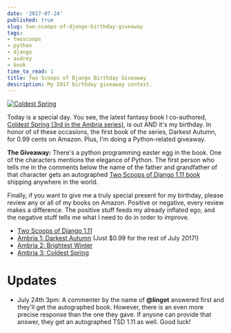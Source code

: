 ```yaml
---
date: '2017-07-24'
published: true
slug: two-scoops-of-django-birthday-giveaway
tags:
- twoscoops
- python
- django
- audrey
- book
time_to_read: 1
title: Two Scoops of Django Birthday Giveaway
description: My 2017 birthday giveaway contest.
---
```


[![Coldest Spring](https://f004.backblazeb2.com/file/daniel-feldroy-com/public/images/51hVFnWbG7L.jpg)](https://www.amazon.com/Coldest-Spring/dp/B071P74C8Z/?tag=ihpydanny-20)

Today is a special day. You see, the latest fantasy book I co-authored,
[Coldest Spring (3rd in the Ambria
series)](https://www.amazon.com/Coldest-Spring/dp/B071P74C8Z/?tag=ihpydanny-20),
is out AND it's my birthday. In honor of of these occasions, the first
book of the series, Darkest Autumn, for 0.99 cents on Amazon. Plus, I'm
doing a Python-related giveaway.

**The Giveaway:** There's a python programming easter egg in the book.
One of the characters mentions the elegance of Python. The first person
who tells me in the comments below the name of the father and
grandfather of that character gets an autographed [Two Scoops of Django
1.11
book](https://roygreenfeld.com/products/two-scoops-of-django-1-11)
shipping anywhere in the world.

Finally, if you want to give me a truly special present for my birthday,
please review any or all of my books on Amazon. Positive or negative,
every review makes a difference. The positive stuff feeds my already
inflated ego, and the negative stuff tells me what I need to do in order
to improve.

-   [Two Scoops of Django
    1.11](https://www.amazon.com/review/create-review/?asin=0692915729?tag=ihpydanny-20)
-   [Ambria 1: Darkest
    Autumn](https://www.amazon.com/review/create-review/?asin=B071L2G8SL?tag=ihpydanny-20)
    (Just \$0.99 for the rest of July 2017!)
-   [Ambria 2: Brightest
    Winter](https://www.amazon.com/review/create-review/?asin=B0727WW7F2?tag=ihpydanny-20)
-   [Ambria 3: Coldest
    Spring](https://www.amazon.com/review/create-review/?asin=B071P74C8Z?tag=ihpydanny-20)

Updates
=======

-   July 24th 3pm: A commenter by the name of **@lingot** answered first
    and they'll get the autographed book. However, there is an even
    more precise response than the one they gave. If anyone can provide
    that answer, they get an autographed TSD 1.11 as well. Good luck!
